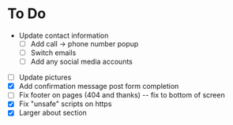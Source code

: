 # To Do

* Update contact information
  * [ ] Add call -> phone number popup
  * [ ] Switch emails
  * [ ] Add any social media accounts
* [ ] Update pictures
* [x] Add confirmation message post form completion
* [ ] Fix footer on pages (404 and thanks) -- fix to bottom of screen
* [x] Fix "unsafe" scripts on https
* [x] Larger about section
